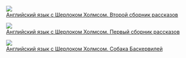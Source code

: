 ![](/books/sci_linguistic/Arthur%20Ignatius%20Conan%20Doyle/Английский%20язык%20с%20Шерлоком%20Холмсом.%20Второй%20сборник%20рассказов.jpg)  
[Английский язык с Шерлоком Холмсом. Второй сборник рассказов](/books/sci_linguistic/Arthur%20Ignatius%20Conan%20Doyle/Английский%20язык%20с%20Шерлоком%20Холмсом.%20Второй%20сборник%20рассказов)

![](/books/sci_linguistic/Arthur%20Ignatius%20Conan%20Doyle/Английский%20язык%20с%20Шерлоком%20Холмсом.%20Первый%20сборник%20рассказов.jpg)  
[Английский язык с Шерлоком Холмсом. Первый сборник рассказов](/books/sci_linguistic/Arthur%20Ignatius%20Conan%20Doyle/Английский%20язык%20с%20Шерлоком%20Холмсом.%20Первый%20сборник%20рассказов)

![](/books/sci_linguistic/Arthur%20Ignatius%20Conan%20Doyle/Английский%20язык%20с%20Шерлоком%20Холмсом.%20Собака%20Баскервилей.jpg)  
[Английский язык с Шерлоком Холмсом. Собака Баскервилей](/books/sci_linguistic/Arthur%20Ignatius%20Conan%20Doyle/Английский%20язык%20с%20Шерлоком%20Холмсом.%20Собака%20Баскервилей)
